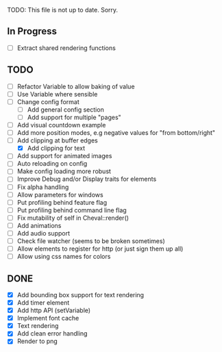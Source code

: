 TODO: This file is not up to date. Sorry.


## In Progress
- [ ] Extract shared rendering functions

## TODO
- [ ] Refactor Variable to allow baking of value
- [ ] Use Variable where sensible
- [ ] Change config format
	- [ ] Add general config section
	- [ ] Add support for multiple "pages"
- [ ] Add visual countdown example
- [ ] Add more position modes, e.g negative values for "from bottom/right"
- [ ] Add clipping at buffer edges
	- [x] Add clipping for text
- [ ] Add support for animated images
- [ ] Auto reloading on config
- [ ] Make config loading more robust
- [ ] Improve Debug and/or Display traits for elements
- [ ] Fix alpha handling
- [ ] Allow parameters for windows
- [ ] Put profiling behind feature flag
- [ ] Put profiling behind command line flag
- [ ] Fix mutability of self in Cheval::render()
- [ ] Add animations
- [ ] Add audio support
- [ ] Check file watcher (seems to be broken sometimes)
- [ ] Allow elements to register for http (or just sign them up all)
- [ ] Allow using css names for colors

## DONE
- [x] Add bounding box support for text rendering
- [x] Add timer element
- [x] Add http API (setVariable)
- [x] Implement font cache
- [x] Text rendering
- [x] Add clean error handling
- [x] Render to png
